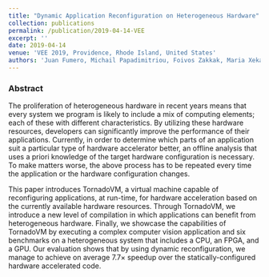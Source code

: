 ```yaml
---
title: "Dynamic Application Reconfiguration on Heterogeneous Hardware"
collection: publications
permalink: /publication/2019-04-14-VEE
excerpt: ''
date: 2019-04-14
venue: 'VEE 2019, Providence, Rhode Island, United States'
authors: 'Juan Fumero, Michail Papadimitriou, Foivos Zakkak, Maria Xekalaki, James Clarkson, Christos Kotselidis'
---
```

### Abstract

The proliferation of heterogeneous hardware in recent years means that every system we program is likely to include a mix of computing elements; each of these with different characteristics. By utilizing these hardware resources, developers can significantly improve the performance of their applications. Currently, in order to determine which parts of an application suit a particular type of hardware accelerator better, an offline analysis that uses a priori knowledge of the target hardware configuration is necessary. To make matters worse, the above process has to be repeated every time the application or the hardware configuration changes.

This paper introduces TornadoVM, a virtual machine capable of reconfiguring applications, at run-time, for hardware acceleration based on the currently available hardware resources. Through TornadoVM, we introduce a new level of compilation in which applications can benefit from heterogeneous hardware. Finally, we showcase the capabilities of TornadoVM by executing a complex computer vision application and six benchmarks on a heterogeneous system that includes a CPU, an FPGA, and a GPU. Our evaluation shows that by using dynamic reconfiguration, we manage to achieve on average 7.7× speedup over the statically-configured hardware accelerated code.
